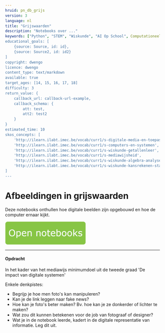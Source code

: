 ```yaml
---
hruid: pn_db_grijs
version: 3
language: nl
title: "Grijswaarden"
description: "Notebooks over ..."
keywords: ["Python", "STEM", "Wiskunde", "AI Op School", Computationeel denken"]
educational_goals: [
    {source: Source, id: id}, 
    {source: Source2, id: id2}
]
copyright: dwengo
licence: dwengo
content_type: text/markdown
available: true
target_ages: [14, 15, 16, 17, 18]
difficulty: 3
return_value: {
    callback_url: callback-url-example,
    callback_schema: {
        att: test,
        att2: test2
    }
}
estimated_time: 10
skos_concepts: [
    'http://ilearn.ilabt.imec.be/vocab/curr1/s-digitale-media-en-toepassingen', 
    'http://ilearn.ilabt.imec.be/vocab/curr1/s-computers-en-systemen', 
    'http://ilearn.ilabt.imec.be/vocab/curr1/s-wiskunde-getallenleer', 
    'http://ilearn.ilabt.imec.be/vocab/curr1/s-mediawijsheid', 
    'http://ilearn.ilabt.imec.be/vocab/curr1/s-wiskunde-algebra-analyse', 
    'http://ilearn.ilabt.imec.be/vocab/curr1/s-wiskunde-kansrekenen-statistiek'
]
---
```


# Afbeeldingen in grijswaarden

Deze notebooks onthullen hoe digitale beelden zijn opgebouwd en hoe de computer ernaar kijkt.

[![](embed/Knop.png "Knop")](https://kiks.ilabt.imec.be/jupyterhub/?id=1501 "Notebooks Grijswaarden")

--------------
#### Opdracht
In het kader van het mediawijs minimumdoel uit de tweede graad 'De impact van digitale systemen'

Enkele denkpistes:<br>
- Begrijp je hoe men foto's kan manipuleren?
- Kan je de link leggen naar fake news?
- Hoe kan je foto's beter maken? Bv. hoe kan je ze donkerder of lichter te maken?
- Wat zou dit kunnen betekenen voor de job van fotograaf of designer?
- Wat je in de notebook leerde, kadert in de digitale representatie van informatie. Leg dit uit. 

